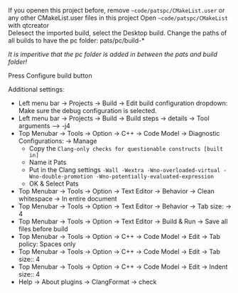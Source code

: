 If you openen this project before, remove `~code/patspc/CMakeList.user` or any other CMakeList.user files in this project
Open `~code/patspc/CMakeList` with qtcreator  
Delesect the imported  build, select the Desktop build. Change the paths of all builds to have the pc folder: pats/pc/build-*  

*It is imperitive that the pc folder is added in between the pats and build folder!*

Press Configure build button  
    
Additional settings:  
* Left menu bar -> Projects -> Build -> Edit build configuration dropdown: Make sure the debug configuration is selected.
* Left menu bar -> Projects -> Build -> Build steps -> details -> Tool arguments --> -j4   
* Top Menubar -> Tools -> Option -> C++ -> Code Model -> Diagnostic Configurations: -> Manage  
  * Copy the `Clang-only checks for questionable constructs [built in]`  
  * Name it Pats  
  * Put in the Clang settings ```-Wall -Wextra -Wno-overloaded-virtual -Wno-double-promotion -Wno-potentially-evaluated-expression```  
  * OK & Select Pats  
* Top Menubar -> Tools -> Option -> Text Editor -> Behavior -> Clean whitespace -> In entire document  
* Top Menubar -> Tools -> Option -> Text Editor -> Behavior -> Tab size: -> 4  
* Top Menubar -> Tools -> Option -> Text Editor -> Build & Run -> Save all files before build  
* Top Menubar -> Tools -> Option -> C++ -> Code Model -> Edit -> Tab policy: Spaces only  
* Top Menubar -> Tools -> Option -> C++ -> Code Model -> Edit -> Tab size:: 4  
* Top Menubar -> Tools -> Option -> C++ -> Code Model -> Edit -> Indent size:: 4  
* Help -> About plugins -> ClangFormat -> check
